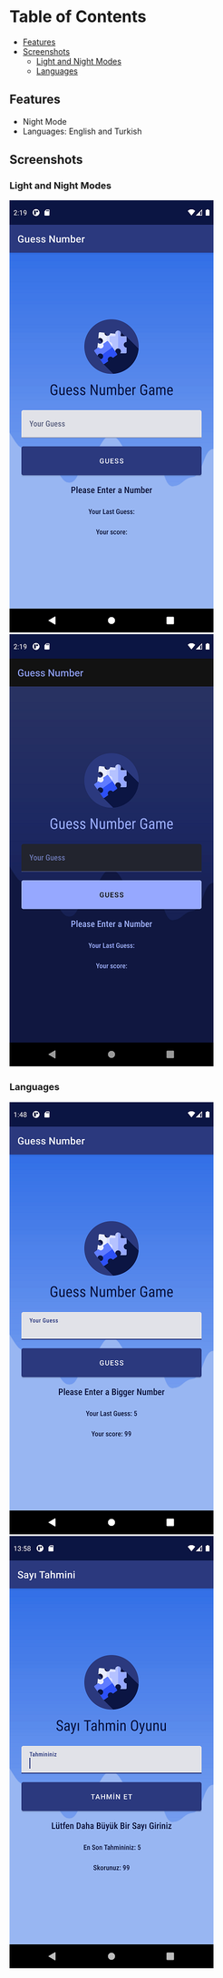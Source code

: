 # Table of Contents
- [Features](#features)
- [Screenshots](#screenshots)
  - [Light and Night Modes](#light-and-night-modes)
  - [Languages](#languages)


## Features

- Night Mode
- Languages: English and Turkish

## Screenshots

### Light and Night Modes
![Themes](screenshots/screen_light.png) ![Themes](screenshots/screen_night.png)

### Languages
![Languages](screenshots/screen_en.png) ![Languages](screenshots/screen_tr.png)
